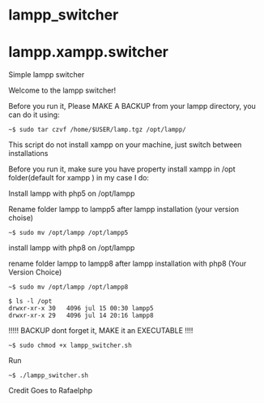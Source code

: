 # lampp_switcher
# lampp.xampp.switcher

Simple lampp switcher 

Welcome to the lampp switcher!

Before you run it, Please MAKE A BACKUP from your lampp directory, you can do it using:

`~$ sudo tar czvf /home/$USER/lamp.tgz /opt/lampp/`

This script do not install xampp on your machine, just switch between installations

Before you run it, make sure you have property install xampp in /opt folder(default for xampp ) in my case I do:

Install lampp with php5 on /opt/lampp

Rename folder lampp to lampp5 after lampp installation (your version choise)

`~$ sudo mv /opt/lampp /opt/lampp5`

install lampp with php8 on /opt/lampp

rename folder lampp to lampp8 after lampp installation with php8 (Your Version Choice)

`~$ sudo mv /opt/lampp /opt/lampp8`

    $ ls -l /opt
    drwxr-xr-x 30   4096 jul 15 00:30 lampp5
    drwxr-xr-x 29   4096 jul 14 20:16 lampp8

!!!!! BACKUP dont forget it, MAKE it an EXECUTABLE !!!!

`~$ sudo chmod +x lampp_switcher.sh`

Run

`~$ ./lampp_switcher.sh`


Credit Goes to Rafaelphp
